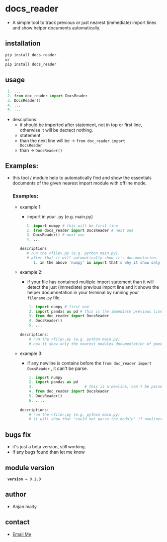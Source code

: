 # docs_reader

- A simple tool to track previous or just nearest (immediate) import lines and show helper documents automatically.

## installation

```bash
pip install docs-reader
or
pip install docs_reader
```

## usage
```python
 1. ...
 2. from doc_reader import DocsReader
 3. DocsReader()
 4. ...
 5. ...
```
 - desciptions:
    - it should be imported after <your import module> statement, not in top or first line, otherwise it will be dectect nothing.
    - <your import module> statement
    - than the next line will be -> <code>from doc_reader import DocsReader</code> 
    - than ->  <code>DocsReader()</code>
    
## Examples:

- this tool / module help to automatically find and show the essentials documents of the given nearest import module with offline mode.

  ### Examples:
    - example 1: 
        - import in your <filename>.py (e.g. main.py)

        ```python
           1. import numpy # this will be first line
           2. from docs_reader import DocsReader # next one
           3. DocsReader() # next one
           4. ...
        
        descriptions
           # run the <file>.py (e.g. python main.py)
           # after that it will automatically show it's documentation.
              1. in the above 'numpy' is import that's why it show only 'numpy' documentation.
        ```
   
    - example 2:
       - if your file has contained multiple import statement than it will detect the just (immediate) previous import line and it shows the helper documnetation in your terminal by running your 
       <code>filename.py</code> file.
       ```python
           1. import numpy # first one
           2. import pandas as pd # this is the immediate previous line of DocsReader
           3. from doc_reader import DocsReader
           4. DocsReader()
           5. ...
        
       descriptions:
           # run the <file>.py (e.g. python main.py)
           # now it show only the nearest modules documentation of pandas as: pd.
        ```
    - example 3:
       - if any newline is contains before the <code>from doc_reader import DocsReader</code> , it can't be parse.
       ```python
           1. import numpy
           2. import pandas as pd
           3.                       # this is a newline, can't be parse
           4. from doc_reader import DocsReader
           5. DocsReader()
           6. ....
        
       descriptions:
           # run the <file>.py (e.g. python main.py)
           # it will show that "could not parse the module" if newlines are contains.
        ```

## bugs fix
- it's just a beta version, still working.
- if any bugs found than let me know

## module version
<code> __version__ = 0.1.0 </code>


## author 
- Anjan maity

## contact
- [Email Me](mailto:anjanmaity1824@gmail.com?subject=Your%20Subject&body=Your%20Body%20Text)
